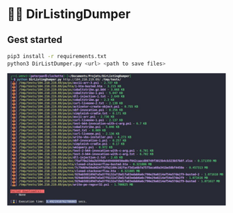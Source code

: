 # 🧙‍♂️ DirListingDumper

## Gest started

```bash
pip3 install -r requirements.txt
python3 DirListDumper.py <url> <path to save files>
```
![](assets/readme.jpg)